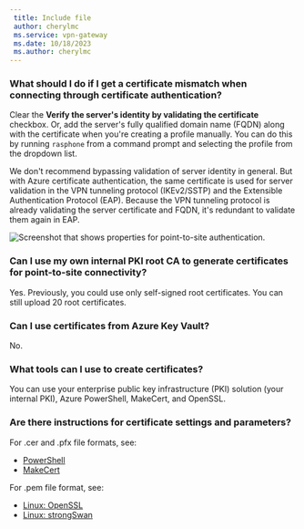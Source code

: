 ```yaml
---
 title: Include file
 author: cherylmc
 ms.service: vpn-gateway
 ms.date: 10/18/2023
 ms.author: cherylmc
---
```



### What should I do if I get a certificate mismatch when connecting through certificate authentication?

Clear the **Verify the server's identity by validating the certificate** checkbox. Or, add the server's fully qualified domain name (FQDN) along with the certificate when you're creating a profile manually. You can do this by running `rasphone` from a command prompt and selecting the profile from the dropdown list.

We don't recommend bypassing validation of server identity in general. But with Azure certificate authentication, the same certificate is used for server validation in the VPN tunneling protocol (IKEv2/SSTP) and the Extensible Authentication Protocol (EAP). Because the VPN tunneling protocol is already validating the server certificate and FQDN, it's redundant to validate them again in EAP.

![Screenshot that shows properties for point-to-site authentication.](./media/vpn-gateway-faq-p2s-all-include/servercert.png "Server Certificate")

### Can I use my own internal PKI root CA to generate certificates for point-to-site connectivity?

Yes. Previously, you could use only self-signed root certificates. You can still upload 20 root certificates.

### Can I use certificates from Azure Key Vault?

No.

### What tools can I use to create certificates?

You can use your enterprise public key infrastructure (PKI) solution (your internal PKI), Azure PowerShell, MakeCert, and OpenSSL.

### <a name="certsettings"></a>Are there instructions for certificate settings and parameters?

For .cer and .pfx file formats, see:

* [PowerShell](../articles/vpn-gateway/vpn-gateway-certificates-point-to-site.md)
* [MakeCert](../articles/vpn-gateway/vpn-gateway-certificates-point-to-site-makecert.md)

For .pem file format, see:

* [Linux: OpenSSL](../articles/vpn-gateway/point-to-site-certificates-linux-openssl.md)
* [Linux: strongSwan](../articles/vpn-gateway/vpn-gateway-certificates-point-to-site-linux.md)

